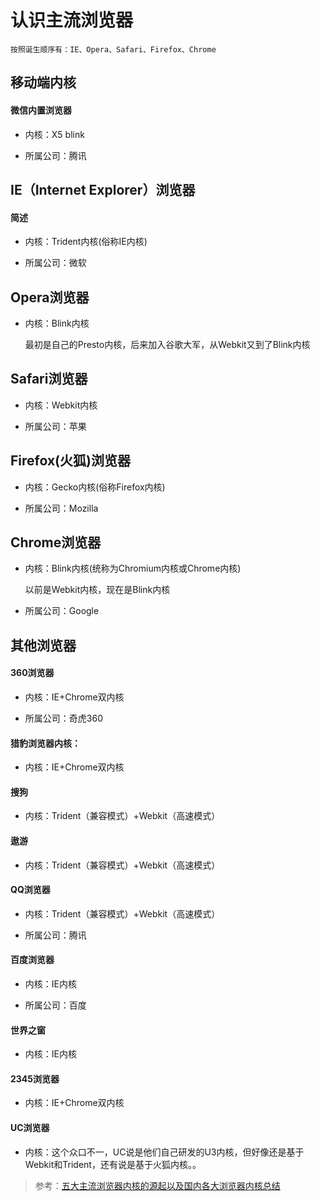 # 认识主流浏览器

	按照诞生顺序有：IE、Opera、Safari、Firefox、Chrome

## 移动端内核

#### 微信内置浏览器

* 内核：X5 blink

* 所属公司：腾讯

## IE（Internet Explorer）浏览器

#### 简述

* 内核：Trident内核(俗称IE内核)

* 所属公司：微软


## Opera浏览器

* 内核：Blink内核

	最初是自己的Presto内核，后来加入谷歌大军，从Webkit又到了Blink内核

## Safari浏览器

* 内核：Webkit内核

* 所属公司：苹果


## Firefox(火狐)浏览器

* 内核：Gecko内核(俗称Firefox内核)

* 所属公司：Mozilla

## Chrome浏览器

* 内核：Blink内核(统称为Chromium内核或Chrome内核)

	以前是Webkit内核，现在是Blink内核

* 所属公司：Google

## 其他浏览器

#### 360浏览器

* 内核：IE+Chrome双内核

* 所属公司：奇虎360

#### 猎豹浏览器内核：

* 内核：IE+Chrome双内核

#### 搜狗

* 内核：Trident（兼容模式）+Webkit（高速模式）

#### 遨游

* 内核：Trident（兼容模式）+Webkit（高速模式）

#### QQ浏览器

* 内核：Trident（兼容模式）+Webkit（高速模式）

* 所属公司：腾讯

#### 百度浏览器

* 内核：IE内核

* 所属公司：百度

#### 世界之窗

* 内核：IE内核

#### 2345浏览器

* 内核：IE+Chrome双内核

#### UC浏览器

* 内核：这个众口不一，UC说是他们自己研发的U3内核，但好像还是基于Webkit和Trident，还有说是基于火狐内核。。

> 参考：[五大主流浏览器内核的源起以及国内各大浏览器内核总结](https://blog.csdn.net/summer_15/article/details/71249203)
